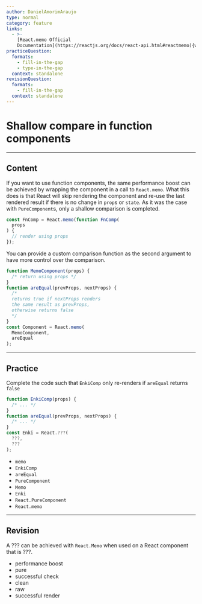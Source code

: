 ```yaml
---
author: DanielAmorimAraujo
type: normal
category: feature
links:
  - >-
    [React.memo Official
    Documentation](https://reactjs.org/docs/react-api.html#reactmemo){website}
practiceQuestion:
  formats:
    - fill-in-the-gap
    - type-in-the-gap
  context: standalone
revisionQuestion:
  formats:
    - fill-in-the-gap
  context: standalone
---
```


# Shallow compare in function components


---

## Content

If you want to use function components, the same performance boost can be achieved by wrapping the component in a call to `React.memo`. What this does is that React will skip rendering the component and re-use the last rendered result if there is no change in `prop`s or `state`. As it was the case with `PureComponent`s, only a shallow comparison is completed.

```jsx
const FnComp = React.memo(function FnComp(
  props
) {
  // render using props
});
```

You can provide a custom comparison function as the second argument to have more control over the comparison.

```javascript
function MemoComponent(props) {
  /* return using props */
}
function areEqual(prevProps, nextProps) {
  /*
  returns true if nextProps renders
  the same result as prevProps,
  otherwise returns false
  */
}
const Component = React.memo(
  MemoComponent,
  areEqual
);
```


---

## Practice

Complete the code such that `EnkiComp` only re-renders if `areEqual` returns `false`

```javascript
function EnkiComp(props) {
  /* ... */
}
function areEqual(prevProps, nextProps) {
  /* ... */
}
const Enki = React.???(
  ???,
  ???
);
```

- `memo`
- `EnkiComp`
- `areEqual`
- `PureComponent`
- `Memo`
- `Enki`
- `React.PureComponent`
- `React.memo`


---

## Revision

A ??? can be achieved with `React.Memo` when used on a React component that is ???.

- performance boost
- pure
- successful check
- clean
- raw
- successful render
